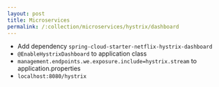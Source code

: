 ```yaml
---
layout: post
title: Microservices
permalink: /:collection/microservices/hystrix/dashboard
---
```


- Add dependency `spring-cloud-starter-netflix-hystrix-dashboard`
- `@EnableHystrixDashboard` to application class
- `management.endpoints.we.exposure.include=hystrix.stream` to application.properties
- `localhost:8080/hystrix`
